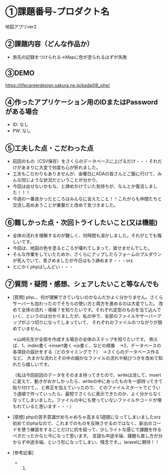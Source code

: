 # ①課題番号-プロダクト名

地図アプリver2

## ②課題内容（どんな作品か）

- 旅先の記録をつけられる→Mapに色が塗られるはずが失敗

## ③DEMO

https://lifecareerdesign.sakura.ne.jp/kadai08_php/

## ④作ったアプリケーション用のIDまたはPasswordがある場合

- ID: なし
- PW: なし

## ⑤工夫した点・こだわった点

-  前回のもの（CSV保存）をさくらのデータベースに上げるだけ・・・それだけがあまりに大変で何度も心が折れました。
-  工夫もこだわりもありませんが、金曜日にADAの皆さんとご飯に行けて、みんな同じような状況だということが分かり、
-  今回は出せないかもな、と諦めかけていた気持ちが、なんとか復活しました！！！
-  今週の一番良かったところはみんなに会えたこと！！これからも仲間たちと交流し高めあうことが重要だと改めて気づきました。

## ⑥難しかった点・次回トライしたいこと(又は機能)

- 全体の流れを理解するのが難しく、何時間も溶かしました。それがとても悔しいです。
- 今回は、地図の色を塗るところが壊れてしまって、直せませんでした。
- そんな作業をしていたためか、さくらにアップしたらフォームのプルダウンが死んでいて、青ざめましたが今日はもう諦めます・・・orz
- とにかくphpはしんどい・・・
  

## ⑦質問・疑問・感想、シェアしたいこと等なんでも

- [質問]
  php、、何が理解できていないのかなんだかよく分かりません。さくらサーバーも加わったのでそちらの使い方と両方を進めるのは大変でした。
  改めて全体の流れ・導線？を知りたいです。それぞれ定型のものを当て込んでいく、というのは分かりましたが、私の中で、全部のファイルやサーバーアップがぶつ切りになってしまっていて、
  それぞれのファイルのつながりが掴めていません。
   
  →山﨑先生が全部を作成する場合の全体のステップを知りたいです。
  例えば、1、index書く→insert書く→js書く、などの順番　→2、データベースの各項目の設計をする（どのタイミングで？）　→さくらのデータベース作るなど、
  大まかな流れとその中の細かなファイルの流れや結びつきを改めて知れたら嬉しいです。

  （私は今回前回のデータをそのまま持ってきたので、writeは消して、insertに変えて、動きがおかしかったら、writeの中にあったものを一部持ってきて貼り付けて、、と修正を加えていったので、
  どのファイルスタートでどういう道順で作っていったら、最短でさくらに表示できたのか、よく分からなくなってしまいました。ファイルの中にも使っていないファイルやコードが埋もれていると思います・・・）

- [感想]
  phpの苦手意識がめちゃめちゃ高まる1週間になってしまいましたorz
  初めてのphpなので、これまでのものを反映させるのではなく、新出のコードを使う練習をすることだけに的を絞って、少しライトな感じで課題を作るべきだったかなと今になって思います。
  言語も中途半端、課題も直し方が分からず中途半端、という形になってしまい、残念です。。laravelに期待！！

- [参考記事]
  - 1. 
